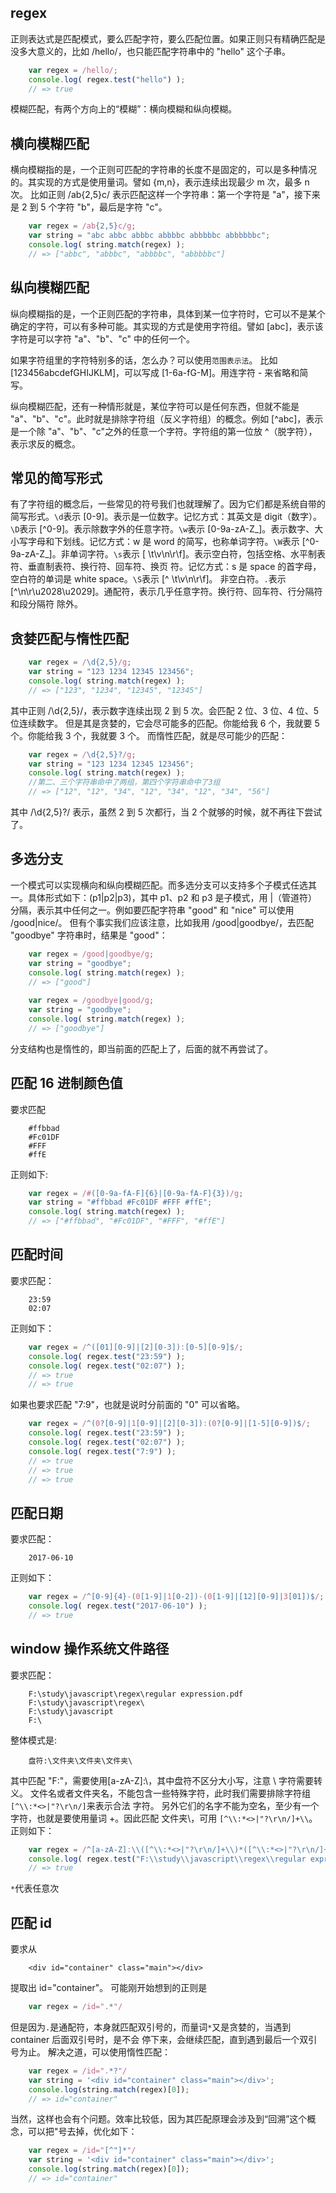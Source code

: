regex
--
正则表达式是匹配模式，要么匹配字符，要么匹配位置。如果正则只有精确匹配是没多大意义的，比如 /hello/，也只能匹配字符串中的 "hello" 这个子串。
```javascript
	var regex = /hello/;
	console.log( regex.test("hello") );
	// => true
```
模糊匹配，有两个方向上的“模糊”：横向模糊和纵向模糊。

横向模糊匹配
-
横向模糊指的是，一个正则可匹配的字符串的长度不是固定的，可以是多种情况的。其实现的方式是使用量词。譬如 {m,n}，表示连续出现最少 m 次，最多 n 次。
比如正则 /ab{2,5}c/ 表示匹配这样一个字符串：第一个字符是 "a"，接下来是 2 到 5 个字符 "b"，最后是字符 "c"。
```javascript
	var regex = /ab{2,5}c/g;
	var string = "abc abbc abbbc abbbbc abbbbbc abbbbbbc";
	console.log( string.match(regex) );
	// => ["abbc", "abbbc", "abbbbc", "abbbbbc"]
```

纵向模糊匹配
-
纵向模糊指的是，一个正则匹配的字符串，具体到某一位字符时，它可以不是某个确定的字符，可以有多种可能。其实现的方式是使用字符组。譬如 [abc]，表示该字符是可以字符 "a"、"b"、"c" 中的任何一个。

如果字符组里的字符特别多的话，怎么办？可以使用`范围表示法`。
比如 [123456abcdefGHIJKLM]，可以写成 [1-6a-fG-M]。用连字符 - 来省略和简写。

纵向模糊匹配，还有一种情形就是，某位字符可以是任何东西，但就不能是 "a"、"b"、"c"。此时就是排除字符组（反义字符组）的概念。例如 [^abc]，表示是一个除 "a"、"b"、"c"之外的任意一个字符。字符组的第一位放 ^（脱字符），表示求反的概念。

常见的简写形式
-
有了字符组的概念后，一些常见的符号我们也就理解了。因为它们都是系统自带的简写形式。`\d`表示 [0-9]。表示是一位数字。记忆方式：其英文是 digit（数字）。
`\D`表示 [^0-9]。表示除数字外的任意字符。`\w`表示 [0-9a-zA-Z_]。表示数字、大小写字母和下划线。记忆方式：w 是 word 的简写，也称单词字符。`\W`表示 [^0-9a-zA-Z_]。非单词字符。`\s`表示 [ \t\v\n\r\f]。表示空白符，包括空格、水平制表符、垂直制表符、换行符、回车符、换页
符。记忆方式：s 是 space 的首字母，空白符的单词是 white space。`\S`表示 [^ \t\v\n\r\f]。 非空白符。`.`表示 [^\n\r\u2028\u2029]。通配符，表示几乎任意字符。换行符、回车符、行分隔符和段分隔符
除外。

贪婪匹配与惰性匹配
-
```javascript
	var regex = /\d{2,5}/g;
	var string = "123 1234 12345 123456";
	console.log( string.match(regex) );
	// => ["123", "1234", "12345", "12345"]
```
其中正则 /\d{2,5}/，表示数字连续出现 2 到 5 次。会匹配 2 位、3 位、4 位、5 位连续数字。
但是其是贪婪的，它会尽可能多的匹配。你能给我 6 个，我就要 5 个。你能给我 3 个，我就要 3 个。
而惰性匹配，就是尽可能少的匹配：
```javascript
	var regex = /\d{2,5}?/g;
	var string = "123 1234 12345 123456";
	console.log( string.match(regex) );
	//第二、三个字符串命中了两组，第四个字符串命中了3组
	// => ["12", "12", "34", "12", "34", "12", "34", "56"]
```
其中 /\d{2,5}?/ 表示，虽然 2 到 5 次都行，当 2 个就够的时候，就不再往下尝试了。

多选分支
-
一个模式可以实现横向和纵向模糊匹配。而多选分支可以支持多个子模式任选其一。具体形式如下：(p1|p2|p3)，其中 p1、p2 和 p3 是子模式，用 |（管道符）分隔，表示其中任何之一。例如要匹配字符串 "good" 和 "nice" 可以使用 /good|nice/。
但有个事实我们应该注意，比如我用 /good|goodbye/，去匹配 "goodbye" 字符串时，结果是 "good"：
```javascript
	var regex = /good|goodbye/g;
	var string = "goodbye";
	console.log( string.match(regex) );
	// => ["good"]
	
	var regex = /goodbye|good/g;
	var string = "goodbye";
	console.log( string.match(regex) );
	// => ["goodbye"]
```
分支结构也是惰性的，即当前面的匹配上了，后面的就不再尝试了。

匹配 16 进制颜色值
-
要求匹配
```
	#ffbbad
	#Fc01DF
	#FFF
	#ffE
```
正则如下:
```javascript
	var regex = /#([0-9a-fA-F]{6}|[0-9a-fA-F]{3})/g;
	var string = "#ffbbad #Fc01DF #FFF #ffE";
	console.log( string.match(regex) );
	// => ["#ffbbad", "#Fc01DF", "#FFF", "#ffE"]
```

匹配时间
-
要求匹配：
```
	23:59
	02:07
```
正则如下：
```javascript
	var regex = /^([01][0-9]|[2][0-3]):[0-5][0-9]$/;
	console.log( regex.test("23:59") );
	console.log( regex.test("02:07") );
	// => true
	// => true
```
如果也要求匹配 "7:9"，也就是说时分前面的 "0" 可以省略。
```javascript
	var regex = /^(0?[0-9]|1[0-9]|[2][0-3]):(0?[0-9]|[1-5][0-9])$/;
	console.log( regex.test("23:59") );
	console.log( regex.test("02:07") );
	console.log( regex.test("7:9") );
	// => true
	// => true
	// => true
```

匹配日期
-
要求匹配：
```
	2017-06-10
```
正则如下：
```javascript
	var regex = /^[0-9]{4}-(0[1-9]|1[0-2])-(0[1-9]|[12][0-9]|3[01])$/;
	console.log( regex.test("2017-06-10") );
	// => true
```

window 操作系统文件路径
-
要求匹配：
```
	F:\study\javascript\regex\regular expression.pdf
	F:\study\javascript\regex\
	F:\study\javascript
	F:\
```
整体模式是:
```
	盘符:\文件夹\文件夹\文件夹\
```
其中匹配 "F:\"，需要使用[a-zA-Z]:\\，其中盘符不区分大小写，注意 \ 字符需要转义。
文件名或者文件夹名，不能包含一些特殊字符，此时我们需要排除字符组 `[^\\:*<>|"?\r\n/]`来表示合法
字符。
另外它们的名字不能为空名，至少有一个字符，也就是要使用量词 +。因此匹配 文件夹\，可用
`[^\\:*<>|"?\r\n/]+\\`。
正则如下：
```javascript
	var regex = /^[a-zA-Z]:\\([^\\:*<>|"?\r\n/]+\\)*([^\\:*<>|"?\r\n/]+)?$/;
	console.log( regex.test("F:\\study\\javascript\\regex\\regular expression.pdf") );
	// => true
```
`*`代表任意次

匹配 id
-
要求从
```
	<div id="container" class="main"></div>
```
提取出 id="container"。
可能刚开始想到的正则是
```javascript
	var regex = /id=".*"/
```
但是因为`.`是通配符，本身就匹配双引号的，而量词`*`又是贪婪的，当遇到 container 后面双引号时，是不会
停下来，会继续匹配，直到遇到最后一个双引号为止。
解决之道，可以使用惰性匹配：
```javascript
	var regex = /id=".*?"/
	var string = '<div id="container" class="main"></div>';
	console.log(string.match(regex)[0]);
	// => id="container"
```
当然，这样也会有个问题。效率比较低，因为其匹配原理会涉及到“回溯”这个概念，可以把"号去掉，优化如下：
```javascript
	var regex = /id="[^"]*"/
	var string = '<div id="container" class="main"></div>';
	console.log(string.match(regex)[0]);
	// => id="container"
```
